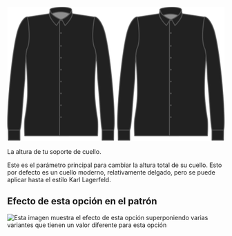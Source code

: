![Ancho del soporte](collarstandwidth.svg)

La altura de tu soporte de cuello.

<Note>

Este es el parámetro principal para cambiar la altura total de su cuello. Esto por defecto es un cuello moderno, relativamente delgado, pero se puede aplicar hasta el estilo Karl Lagerfeld.

</Note>

## Efecto de esta opción en el patrón

![Esta imagen muestra el efecto de esta opción superponiendo varias variantes que tienen un valor diferente para esta opción](simone\_collarstandwidth\_sample.svg "Efecto de esta opción en el patrón")
